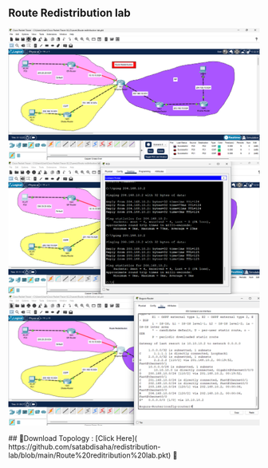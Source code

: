 ## Route Redistribution lab

<p align="center">
  <img src="https://github.com/satabdisaha/redistribution-lab/blob/main/Screenshot%202025-04-20%20140056.png" alt="Let's Get Started">
   <img src="https://github.com/satabdisaha/redistribution-lab/blob/main/Screenshot%202025-04-20%20135938.png" alt="Let's Get Started">
<img src="https://github.com/satabdisaha/redistribution-lab/blob/main/Screenshot%202025-04-20%20135748.png" alt="Let's Get Started">
</p>
## 📁Download Topology :   [Click Here]( https://github.com/satabdisaha/redistribution-lab/blob/main/Route%20reditribution%20lab.pkt)  🔫<br>
